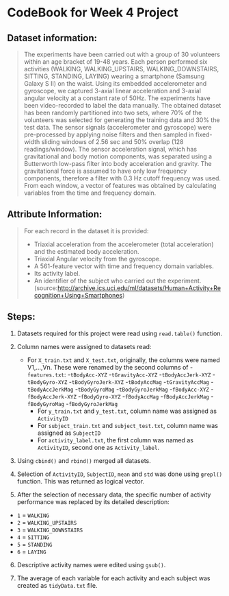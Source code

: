 # CodeBook for Week 4 Project

## Dataset information:
>The experiments have been carried out with a group of 30 volunteers within an age bracket of 19-48 years. Each person performed six activities (WALKING, WALKING_UPSTAIRS, WALKING_DOWNSTAIRS, SITTING, STANDING, LAYING) wearing a smartphone (Samsung Galaxy S II) on the waist. Using its embedded accelerometer and gyroscope, we captured 3-axial linear acceleration and 3-axial angular velocity at a constant rate of 50Hz. The experiments have been video-recorded to label the data manually. The obtained dataset has been randomly partitioned into two sets, where 70% of the volunteers was selected for generating the training data and 30% the test data. 
>The sensor signals (accelerometer and gyroscope) were pre-processed by applying noise filters and then sampled in fixed-width sliding windows of 2.56 sec and 50% overlap (128 readings/window). The sensor acceleration signal, which has gravitational and body motion components, was separated using a Butterworth low-pass filter into body acceleration and gravity. The gravitational force is assumed to have only low frequency components, therefore a filter with 0.3 Hz cutoff frequency was used. From each window, a vector of features was obtained by calculating variables from the time and frequency domain.

## Attribute Information:
>For each record in the dataset it is provided: 
>- Triaxial acceleration from the accelerometer (total acceleration) and the estimated body acceleration. 
>- Triaxial Angular velocity from the gyroscope. 
>- A 561-feature vector with time and frequency domain variables. 
>- Its activity label. 
>- An identifier of the subject who carried out the experiment.
(source:http://archive.ics.uci.edu/ml/datasets/Human+Activity+Recognition+Using+Smartphones)

## Steps:
1.	Datasets required for this project were read using `read.table()` function. 

2.	Column names were assigned to datasets read:
    - For `X_train.txt` and `X_test.txt`, originally, the columns were named V1,…,Vn. These were renamed by the second columns of -`features.txt`:
-`tBodyAcc-XYZ`
-`tGravityAcc-XYZ`
-`tBodyAccJerk-XYZ`
-`tBodyGyro-XYZ`
-`tBodyGyroJerk-XYZ`
-`tBodyAccMag`
-`tGravityAccMag`
-`tBodyAccJerkMag`
-`tBodyGyroMag`
-`tBodyGyroJerkMag`
-`fBodyAcc-XYZ`
-`fBodyAccJerk-XYZ`
-`fBodyGyro-XYZ`
-`fBodyAccMag`
-`fBodyAccJerkMag`
-`fBodyGyroMag`
-`fBodyGyroJerkMag`
      - For `y_train.txt` and `y_test.txt`, column name was assigned as `ActivityID`
      - For `subject_train.txt` and `subject_test.txt`, column name was assigned as `SubjectID`
      - For `activity_label.txt`, the first column was named as `ActivityID`, second one as `Activity_label`.
    
3. Using `cbind()` and `rbind()` merged all datasets.

4. Selection of `ActivityID`, `SubjectID`, `mean` and `std` was done using `grepl()` function. This was returned as logical vector.

5. After the selection of necessary data, the specific number of activity performance was replaced by its detailed description: 
- `1` = `WALKING`
- `2` = `WALKING_UPSTAIRS`
- `3` = `WALKING_DOWNSTAIRS`
- `4` = `SITTING`
- `5` = `STANDING`
- `6` = `LAYING`

6.	Descriptive activity names were edited using `gsub()`.

7.	The average of each variable for each activity and each subject was created as `tidyData.txt` file.  

